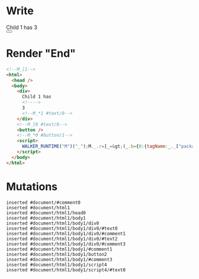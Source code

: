 # Write
  <!--M_[1--><div>Child 1 has <!>3<!--M_*1 #text/0--></div><!--M_]0 #text/0--><button></button><!--M_*0 #button/1--><script>WALKER_RUNTIME("M")("_");M._.r=[_=>(_.b={0:{tagName:_._["packages/translator-tags/src/__tests__/fixtures/dynamic-tag-custom-tags/components/child1.marko"],val:3,"#text/0!":_.a={},"#text/0(":_._["packages/translator-tags/src/__tests__/fixtures/dynamic-tag-custom-tags/components/child1.marko"]},1:_.a}),0,"packages/translator-tags/src/__tests__/fixtures/dynamic-tag-custom-tags/template.marko_0_tagName",0];M._.w()</script>


# Render "End"
```html
<!--M_[1-->
<html>
  <head />
  <body>
    <div>
      Child 1 has 
      <!---->
      3
      <!--M_*1 #text/0-->
    </div>
    <!--M_]0 #text/0-->
    <button />
    <!--M_*0 #button/1-->
    <script>
      WALKER_RUNTIME("M")("_");M._.r=[_=&gt;(_.b={0:{tagName:_._["packages/translator-tags/src/__tests__/fixtures/dynamic-tag-custom-tags/components/child1.marko"],val:3,"#text/0!":_.a={},"#text/0(":_._["packages/translator-tags/src/__tests__/fixtures/dynamic-tag-custom-tags/components/child1.marko"]},1:_.a}),0,"packages/translator-tags/src/__tests__/fixtures/dynamic-tag-custom-tags/template.marko_0_tagName",0];M._.w()
    </script>
  </body>
</html>
```

# Mutations
```
inserted #document/#comment0
inserted #document/html1
inserted #document/html1/head0
inserted #document/html1/body1
inserted #document/html1/body1/div0
inserted #document/html1/body1/div0/#text0
inserted #document/html1/body1/div0/#comment1
inserted #document/html1/body1/div0/#text2
inserted #document/html1/body1/div0/#comment3
inserted #document/html1/body1/#comment1
inserted #document/html1/body1/button2
inserted #document/html1/body1/#comment3
inserted #document/html1/body1/script4
inserted #document/html1/body1/script4/#text0
```